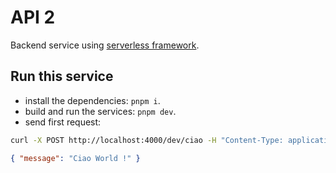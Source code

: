 # API 2

Backend service using [serverless framework](https://www.serverless.com/).

## Run this service

- install the dependencies: `pnpm i`.
- build and run the services: `pnpm dev`.
- send first request:

```bash
curl -X POST http://localhost:4000/dev/ciao -H "Content-Type: application/json" -d '{"name": "world"}'
```

```json
{ "message": "Ciao World !" }
```